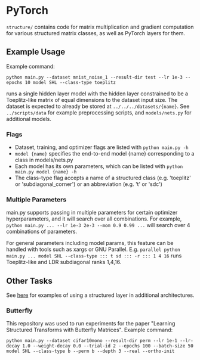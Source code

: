 # PyTorch

`structure/` contains code for matrix multiplication and gradient computation for various structured matrix classes, as well as PyTorch layers for them.

## Example Usage

Example command:
```
python main.py --dataset mnist_noise_1 --result-dir test --lr 1e-3 --epochs 10 model SHL --class-type toeplitz
```
runs a single hidden layer model with the hidden layer constrained to be a Toeplitz-like matrix of equal dimensions to the dataset input size.
The dataset is expected to already be stored at `../../../datasets/{name}`. See `../scripts/data` for example preprocessing scripts, and `models/nets.py` for additional models.

### Flags
- Dataset, training, and optimizer flags are listed with `python main.py -h`
- `model {name}` specifies the end-to-end model {name} corresponding to a class in models/nets.py
- Each model has its own parameters, which can be listed with `python main.py model {name} -h`
- The class-type flag accepts a name of a structured class (e.g. 'toeplitz' or 'subdiagonal\_corner') or an abbreviation (e.g. 't' or 'sdc')

### Multiple Parameters
main.py supports passing in multiple parameters for certain optimizer hyperparameters, and it will search over all combinations. For example,
` python main.py ... --lr 1e-3 2e-3 --mom 0.9 0.99 ... `
will search over 4 combinations of parameters.

For general parameters including model params, this feature can be handled with tools such as xargs or GNU Parallel. E.g.
` parallel python main.py ... model SHL --class-type ::: t sd ::: -r ::: 1 4 16 `
runs Toeplitz-like and LDR subdiagonal ranks 1,4,16.

## Other Tasks

See <a href="https://github.com/thomasat/structured_matrices/tree/master/pytorch/examples" rel="nofollow">here</a> for examples of using a structured layer in additional architectures.

### Butterfly
This repository was used to run experiments for the paper "Learning Structured Transforms with Butterfly Matrices".
Example command:
```
python main.py --dataset cifar10mono --result-dir perm --lr 1e-1 --lr-decay 1.0 --weight-decay 0.0 --trial-id 2 --epochs 100 --batch-size 50 model SHL --class-type b --perm b --depth 3 --real --ortho-init
```
